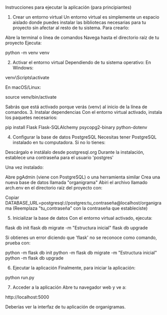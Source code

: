 Instrucciones para ejecutar la aplicación (para principiantes)
1. Crear un entorno virtual
Un entorno virtual es simplemente un espacio aislado donde puedes instalar las bibliotecas necesarias para tu proyecto sin afectar al resto de tu sistema. Para crearlo:

Abre la terminal o línea de comandos
Navega hasta el directorio raíz de tu proyecto
Ejecuta:

python -m venv venv

2. Activar el entorno virtual
Dependiendo de tu sistema operativo:
En Windows:

venv\Scripts\activate

En macOS/Linux:

source venv/bin/activate

Sabrás que está activado porque verás (venv) al inicio de la línea de comandos.
3. Instalar dependencias
Con el entorno virtual activado, instala los paquetes necesarios:

pip install Flask Flask-SQLAlchemy psycopg2-binary python-dotenv

4. Configurar la base de datos PostgreSQL
Necesitas tener PostgreSQL instalado en tu computadora. Si no lo tienes:

Descárgalo e instálalo desde postgresql.org
Durante la instalación, establece una contraseña para el usuario 'postgres'

Una vez instalado:

Abre pgAdmin (viene con PostgreSQL) o una herramienta similar
Crea una nueva base de datos llamada "organigrama"
Abiri el archivo llamado arch.env en el directorio raíz del proyecto con:

Copiar
DATABASE_URL=postgresql://postgres:tu_contraseña@localhost/organigrama
(Reemplaza "tu_contraseña" con la contraseña que estableciste)

5. Inicializar la base de datos
Con el entorno virtual activado, ejecuta:

flask db init
flask db migrate -m "Estructura inicial"
flask db upgrade

Si obtienes un error diciendo que 'flask' no se reconoce como comando, prueba con:

python -m flask db init
python -m flask db migrate -m "Estructura inicial"
python -m flask db upgrade

6. Ejecutar la aplicación
Finalmente, para iniciar la aplicación:

python run.py

7. Acceder a la aplicación
Abre tu navegador web y ve a:

http://localhost:5000

Deberías ver la interfaz de tu aplicación de organigramas.
